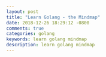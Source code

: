 ```yaml
---
layout: post
title: "Learn Golang - the Mindmap"
date: 2018-12-26 18:29:12 -0800
comments: true
categories: golang
keywords: learn golang mindmap
description: learn golang mindmap
---
```


